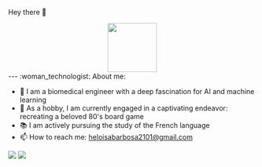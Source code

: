 Hey there 👋

<div id="header" align="center">
  <img src="https://media.giphy.com/media/vLlpbDafjgHystuJ0a/giphy.gif" width="100"/>
</div>
---
:woman_technologist: About me:

 - 🔭 I am a biomedical engineer with a deep fascination for AI and machine learning
 - 👾 As a hobby, I am currently engaged in a captivating endeavor: recreating a beloved 80's board game
 - 📚 I am actively pursuing the study of the French language
 - 📫 How to reach me: heloisabarbosa2101@gmail.com

![](https://github-readme-stats.vercel.app/api?username=HeloBarbosa&count_private=true&show_icons=true)
![](https://github-readme-stats.vercel.app/api/top-langs/?username=HeloBarbosa&layout=compact)

